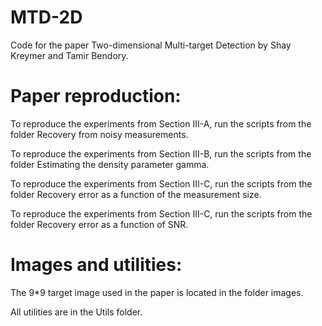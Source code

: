 # MTD-2D
 Code for the paper Two-dimensional Multi-target Detection by Shay Kreymer and Tamir Bendory.
 
 # Paper reproduction:
 
 To reproduce the experiments from Section III-A, run the scripts from the folder Recovery from noisy measurements.
 
 To reproduce the experiments from Section III-B, run the scripts from the folder Estimating the density parameter gamma.
 
 To reproduce the experiments from Section III-C, run the scripts from the folder Recovery error as a function of the measurement size.
 
 To reproduce the experiments from Section III-C, run the scripts from the folder Recovery error as a function of SNR.
 
 # Images and utilities:
 
 The 9*9 target image used in the paper is located in the folder images.
 
 All utilities are in the Utils folder.
 
